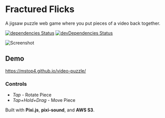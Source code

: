 # Fractured Flicks
A jigsaw puzzle web game where you put pieces of a video back together.

[![dependencies Status](https://david-dm.org/mstop4/video-puzzle/status.svg)](https://david-dm.org/mstop4/video-puzzle)
[![devDependencies Status](https://david-dm.org/mstop4/video-puzzle/dev-status.svg)](https://david-dm.org/mstop4/video-puzzle?type=dev)

![Screenshot](https://github.com/mstop4/video-puzzle/blob/master/img/demo.gif)

## Demo
https://mstop4.github.io/video-puzzle/

### Controls

* *Tap* - Rotate Piece  
* *Tap+Hold+Drag* - Move Piece 

Built with **Pixi.js**, **pixi-sound**, and **AWS S3**.
